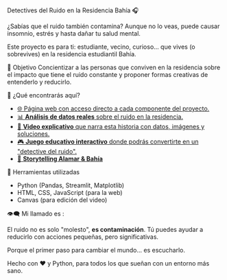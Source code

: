 Detectives del Ruido en la Residencia Bahía 🎧

¿Sabías que el ruido también contamina? Aunque no lo veas, puede causar insomnio, estrés y hasta dañar tu salud mental.

Este proyecto es para ti: estudiante, vecino, curioso... que vives (o sobrevives) en la residencia estudiantil Bahía.

🎯 Objetivo
Concientizar a las personas que conviven en la residencia sobre el impacto que tiene el ruido constante y proponer formas creativas de entenderlo y reducirlo.

🧰 ¿Qué encontrarás aquí?

- [🌐 Página web con acceso directo a cada componente del proyecto.](https://p-contaminacion-sonora.vercel.app/)
- [📊 **Análisis de datos reales** sobre el ruido en la residencia.](https://aleinad-06-pcontaminacionsonora-dataproductmain-cxtmeq.streamlit.app/)
- [🎥 **Video explicativo** que narra esta historia con datos, imágenes y soluciones.](https://youtu.be/4OHmNttj0Vc)
- [🎮 **Juego educativo interactivo** donde podrás convertirte en un "detective del ruido".](https://juegoo.streamlit.app)
- [📖 **Storytelling Alamar & Bahía**](https://aleinad-06-pcontaminacionsonora-storytellingstory-kxiq35.streamlit.app/)

🔧 Herramientas utilizadas
- Python (Pandas, Streamlit, Matplotlib)
- HTML, CSS, JavaScript (para la web)
- Canvas (para edición del video)

👁️‍🗨️ Mi llamado es :

El ruido no es solo "molesto", ****es contaminación****. Tú puedes ayudar a reducirlo con acciones pequeñas, pero significativas.

Porque el primer paso para cambiar el mundo... es escucharlo.

Hecho con ❤️ y Python, para todos los que sueñan con un entorno más sano.